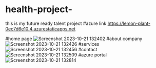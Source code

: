 # health-project-
this is my future ready talent project 
#azure link https://lemon-plant-0ec7d6e10.4.azurestaticapps.net

#home page
 ![Screenshot 2023-10-21 132402](https://github.com/sunilrasrania/health-project-/assets/144679338/61ba0a49-284c-4843-9f48-cd3422766028)
#about company 
![Screenshot 2023-10-21 132426](https://github.com/sunilrasrania/health-project-/assets/144679338/5b93be8e-3ae6-4e76-9686-59d844a094f8)
#services
![Screenshot 2023-10-21 132456](https://github.com/sunilrasrania/health-project-/assets/144679338/8d8c4d97-682a-4f8a-a514-7cec3fa69ceb)
#contact 
![Screenshot 2023-10-21 132509](https://github.com/sunilrasrania/health-project-/assets/144679338/f0f39f89-00fa-4661-ad98-45401a43e4c5)
#azure portal 
![Screenshot 2023-10-21 132814](https://github.com/sunilrasrania/health-project-/assets/144679338/451a84bb-74e1-4262-8348-576884a9fc39)
